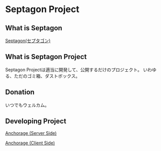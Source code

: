 # Septagon Project

## What is Septagon

[Septagon(セプタゴン)](https://7gon.net/)

## What is Septagon Project

Septagon Projectは適当に開発して、公開するだけのプロジェクト。
いわゆる、ただのゴミ箱、ダストボックス。

## Donation

いつでもウェルカム。

## Developing Project

[Anchorage (Server Side)](https://github.com/MysteryJump/Anchorage/)

[Anchorage (Client Side)](https://github.com/MysteryJump/anchorage-client/)
